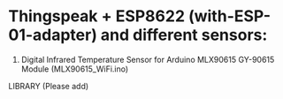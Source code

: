 # Thingspeak + ESP8622 (with-ESP-01-adapter) and different sensors:

1) Digital Infrared Temperature Sensor for Arduino MLX90615 GY-90615 Module (MLX90615_WiFi.ino)

LIBRARY (Please add)
